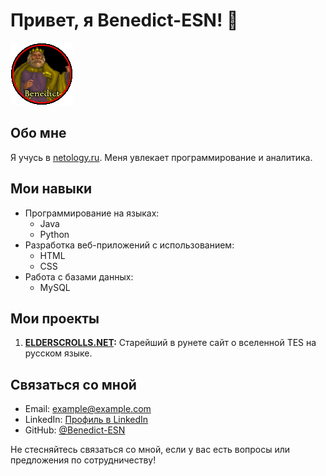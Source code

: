 # Привет, я Benedict-ESN! 👋

![Моя фотография](img/av-5.gif)

## Обо мне

Я учусь в [netology.ru](https://netology.ru/). Меня увлекает программирование и аналитика.

## Мои навыки

- Программирование на языках:
  - Java
  - Python
- Разработка веб-приложений с использованием:
  - HTML
  - CSS
- Работа с базами данных:
  - MySQL


## Мои проекты

1. **[ELDERSCROLLS.NET](https://elderscrolls.net):** Старейший в рунете сайт о вселенной TES на русском языке.


## Связаться со мной

- Email: [example@example.com](mailto:example@example.com)
- LinkedIn: [Профиль в LinkedIn](ссылка_на_ваш_профиль)
- GitHub: [@Benedict-ESN](https://github.com/Benedict-ESN)

Не стесняйтесь связаться со мной, если у вас есть вопросы или предложения по сотрудничеству!
